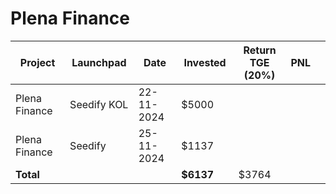 # Plena Finance



<table data-full-width="true"><thead><tr><th width="152">Project</th><th width="138">Launchpad</th><th width="132">Date</th><th width="133">Invested</th><th width="176">Return TGE (20%)</th><th>PNL</th><th></th></tr></thead><tbody><tr><td>Plena Finance</td><td>Seedify KOL</td><td>22-11-2024</td><td>$5000</td><td></td><td></td><td></td></tr><tr><td>Plena Finance</td><td>Seedify</td><td>25-11-2024</td><td>$1137</td><td></td><td></td><td></td></tr><tr><td><strong>Total</strong></td><td></td><td></td><td><strong>$6137</strong></td><td>$3764</td><td></td><td></td></tr></tbody></table>

